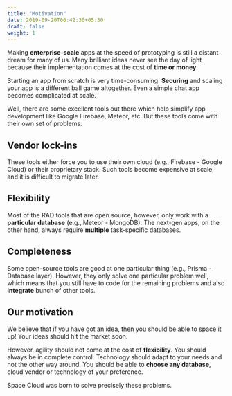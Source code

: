 ```yaml
---
title: "Motivation"
date: 2019-09-20T06:42:30+05:30
draft: false
weight: 1
---
```


Making **enterprise-scale** apps at the speed of prototyping is still a distant dream for many of us. Many brilliant ideas never see the day of light because their implementation comes at the cost of **time or money**.

Starting an app from scratch is very time-consuming. **Securing** and scaling your app is a different ball game altogether. Even a simple chat app becomes complicated at scale.

Well, there are some excellent tools out there which help simplify app development like Google Firebase, Meteor, etc. But these tools come with their own set of problems:

## Vendor lock-ins

These tools either force you to use their own cloud (e.g., Firebase - Google Cloud) or their proprietary stack. Such tools become expensive at scale, and it is difficult to migrate later.

## Flexibility

Most of the RAD tools that are open source, however, only work with a **particular database** (e.g., Meteor - MongoDB). The next-gen apps, on the other hand, always require **multiple** task-specific databases.

## Completeness

Some open-source tools are good at one particular thing (e.g., Prisma - Database layer). However, they only solve one particular problem well, which means that you still have to code for the remaining problems and also **integrate** bunch of other tools.

## Our motivation

We believe that if you have got an idea, then you should be able to space it up! Your ideas should hit the market soon.

However, agility should not come at the cost of **flexibility**. You should always be in complete control. Technology should adapt to your needs and not the other way around. You should be able to **choose any database**, cloud vendor or technology of your preference.

Space Cloud was born to solve precisely these problems.